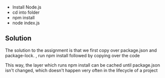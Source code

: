 
 - Install Node.js
 - cd into folder
 - npm install
 - node index.js


## Solution
The solution to the assignment is that we first copy over package.json and package-lock. , run npm install followed by copying over the code

This way, the layer which runs npm install can be cached until package.json isn't changed, which doesn't happen very often in the lifecycle of a project
